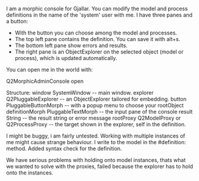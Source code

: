 I am a morphic console for Gjallar. You can modify the model and process definitions in the name of the 'system' user with me.
I have three panes and a button:
 * With the button you can choose among the model and processes.
 * The top left pane contains the definition. You can save it with alt+s.
 * The bottom left pane show errors and results.
 * The right pane is an ObjectExplorer on the selected object (model or process), which is updated automatically.

You can open me in the world with:

Q2MorphicAdminConsole open

Structure:
 window			SystemWindow -- main window.
 explorer 			Q2PluggableExplorer -- an ObjectExplorer tailored for embedding.
 button 				PluggableButtonMorph -- with a popup menu to choose your rootObject
 definitionMorph	PluggableTextMorph -- the input pane of the console
 result 				String -- the result string or error message
 rootProxy			Q2ModelProxy or Q2ProcessProxy -- the target shown in the explorer, self in the definition.

I might be buggy, i am fairly untested.
Working with multiple instances of me might cause strange behaviour.
I write to the model in the #definition: method.
Added syntax check for the definition.

We have serious problems with holding onto model instances, thats what we wanted
to solve with the proxies, failed because the explorer has to hold onto the instances.